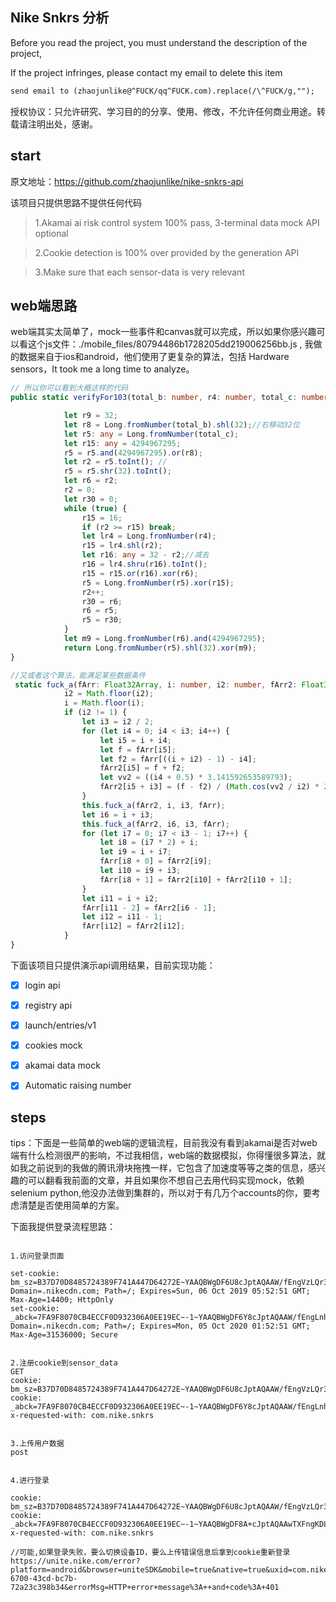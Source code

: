 ## Nike Snkrs 分析

Before you read the project, you must understand the description of the project,

If the project infringes, please contact my email to delete this item

``` email
send email to (zhaojunlike@^FUCK/qq^FUCK.com).replace(/\^FUCK/g,"");
```

授权协议：只允许研究、学习目的的分享、使用、修改，不允许任何商业用途。转载请注明出处，感谢。


##  start

原文地址：https://github.com/zhaojunlike/nike-snkrs-api

该项目只提供思路不提供任何代码

> 1.Akamai ai risk control system 100% pass, 3-terminal data mock API optional

> 2.Cookie detection is 100% over provided by the generation API

> 3.Make sure that each sensor-data is very relevant


## web端思路
web端其实太简单了，mock一些事件和canvas就可以完成，所以如果你感兴趣可以看这个js文件：./mobile_files/80794486b1728205dd219006256bb.js ,
我做的数据来自于ios和android，他们使用了更复杂的算法，包括 Hardware sensors，It took me a long time to analyze。
``` typescript
// 所以你可以看到大概这样的代码
public static verifyFor103(total_b: number, r4: number, total_c: number, r0c: number): Long {

            let r9 = 32;
            let r8 = Long.fromNumber(total_b).shl(32);//右移动32位
            let r5: any = Long.fromNumber(total_c);
            let r15: any = 4294967295;
            r5 = r5.and(4294967295).or(r8);
            let r2 = r5.toInt(); //
            r5 = r5.shr(32).toInt();
            let r6 = r2;
            r2 = 0;
            let r30 = 0;
            while (true) {
                r15 = 16;
                if (r2 >= r15) break;
                let lr4 = Long.fromNumber(r4);
                r15 = lr4.shl(r2);
                let r16: any = 32 - r2;//减去
                r16 = lr4.shru(r16).toInt();
                r15 = r15.or(r16).xor(r6);
                r5 = Long.fromNumber(r5).xor(r15);
                r2++;
                r30 = r6;
                r6 = r5;
                r5 = r30;
            }
            let m9 = Long.fromNumber(r6).and(4294967295);
            return Long.fromNumber(r5).shl(32).xor(m9);
}

//又或者这个算法，能满足某些数据条件
 static fuck_a(fArr: Float32Array, i: number, i2: number, fArr2: Float32Array) {
            i2 = Math.floor(i2);
            i = Math.floor(i);
            if (i2 != 1) {
                let i3 = i2 / 2;
                for (let i4 = 0; i4 < i3; i4++) {
                    let i5 = i + i4;
                    let f = fArr[i5];
                    let f2 = fArr[((i + i2) - 1) - i4];
                    fArr2[i5] = f + f2;
                    let vv2 = ((i4 + 0.5) * 3.141592653589793);
                    fArr2[i5 + i3] = (f - f2) / (Math.cos(vv2 / i2) * 2.0);
                }
                this.fuck_a(fArr2, i, i3, fArr);
                let i6 = i + i3;
                this.fuck_a(fArr2, i6, i3, fArr);
                for (let i7 = 0; i7 < i3 - 1; i7++) {
                    let i8 = (i7 * 2) + i;
                    let i9 = i + i7;
                    fArr[i8 + 0] = fArr2[i9];
                    let i10 = i9 + i3;
                    fArr[i8 + 1] = fArr2[i10] + fArr2[i10 + 1];
                }
                let i11 = i + i2;
                fArr[i11 - 2] = fArr2[i6 - 1];
                let i12 = i11 - 1;
                fArr[i12] = fArr2[i12];
            }
}
```


下面该项目只提供演示api调用结果，目前实现功能：

-   [x] login api
-   [x] registry api
-   [x] launch/entries/v1
-   [x] cookies mock
-   [x] akamai data mock
-   [x] Automatic raising number


## steps 

tips：下面是一些简单的web端的逻辑流程，目前我没有看到akamai是否对web端有什么检测很严的影响，不过我相信，web端的数据模拟，你得懂很多算法，就如我之前说到的我做的腾讯滑块拖拽一样，它包含了加速度等等之类的信息，感兴趣的可以翻看我前面的文章，并且如果你不想自己去用代码实现mock，依赖selenium python,他没办法做到集群的，所以对于有几万个accounts的你，要考虑清楚是否使用简单的方案。

下面我提供登录流程思路：

```

1.访问登录页面

set-cookie: bm_sz=B37D70D8485724389F741A447D64272E~YAAQBWgDF6U8cJptAQAAW/fEngVzLQr34OcGkuRpuk4fkQXEwRg5Lm5HNVt/eX6LN3+MqPSQ8xRfoEtv8nKjfH+BIoPT1zlo5jKXftf04XKsq1I+ZxKjIpmcx7Eg8rxrVPOjmsMt9t73rkY722b2+xtnuf/Gp1ABBh6n+b4jDgKIbBQhEx/b5sPSUryZsVtToQ==; Domain=.nikecdn.com; Path=/; Expires=Sun, 06 Oct 2019 05:52:51 GMT; Max-Age=14400; HttpOnly
set-cookie: _abck=7FA9F8070CB4ECCF0D932306A0EE19EC~-1~YAAQBWgDF6Y8cJptAQAAW/fEngLnhueJqG/zWlL5St0uvc7Jq4H1rTTH+m5g7BInjI/x7P6G6wS1NU5+XlKM+mjRpQspjqGPcnc2p3btMBL5IjdLvoABWU5QeH2AWQW4zd0ko9s4d342xm5nebmCAt9Hg43UJsDHHFB5msUW+NlsM+0+qGsGxS3NDlagvxboOnOPG3TER3lj+4/gPO5IxVoS5zP5K3hJm8pFLhUOKA7oLD6D+6U4AcXwmlpdWy1Gm6vvU/Epz9S9lKWP5t/ZHEom/Pp4/NK4XWho9/ug4P0lCpAV2Vk50ZsIHw==~-1~-1~-1; Domain=.nikecdn.com; Path=/; Expires=Mon, 05 Oct 2020 01:52:51 GMT; Max-Age=31536000; Secure


2.注册cookie到sensor_data
GET
cookie: bm_sz=B37D70D8485724389F741A447D64272E~YAAQBWgDF6U8cJptAQAAW/fEngVzLQr34OcGkuRpuk4fkQXEwRg5Lm5HNVt/eX6LN3+MqPSQ8xRfoEtv8nKjfH+BIoPT1zlo5jKXftf04XKsq1I+ZxKjIpmcx7Eg8rxrVPOjmsMt9t73rkY722b2+xtnuf/Gp1ABBh6n+b4jDgKIbBQhEx/b5sPSUryZsVtToQ==
cookie: _abck=7FA9F8070CB4ECCF0D932306A0EE19EC~-1~YAAQBWgDF6Y8cJptAQAAW/fEngLnhueJqG/zWlL5St0uvc7Jq4H1rTTH+m5g7BInjI/x7P6G6wS1NU5+XlKM+mjRpQspjqGPcnc2p3btMBL5IjdLvoABWU5QeH2AWQW4zd0ko9s4d342xm5nebmCAt9Hg43UJsDHHFB5msUW+NlsM+0+qGsGxS3NDlagvxboOnOPG3TER3lj+4/gPO5IxVoS5zP5K3hJm8pFLhUOKA7oLD6D+6U4AcXwmlpdWy1Gm6vvU/Epz9S9lKWP5t/ZHEom/Pp4/NK4XWho9/ug4P0lCpAV2Vk50ZsIHw==~-1~-1~-1
x-requested-with: com.nike.snkrs


3.上传用户数据
post


4.进行登录

cookie: bm_sz=B37D70D8485724389F741A447D64272E~YAAQBWgDF6U8cJptAQAAW/fEngVzLQr34OcGkuRpuk4fkQXEwRg5Lm5HNVt/eX6LN3+MqPSQ8xRfoEtv8nKjfH+BIoPT1zlo5jKXftf04XKsq1I+ZxKjIpmcx7Eg8rxrVPOjmsMt9t73rkY722b2+xtnuf/Gp1ABBh6n+b4jDgKIbBQhEx/b5sPSUryZsVtToQ==
cookie: _abck=7FA9F8070CB4ECCF0D932306A0EE19EC~-1~YAAQBWgDF8A+cJptAQAAwTXFngKDLhcRfNXmKGRrcQj7GMBLX8ceaRQv3rrGvdx8bRxveQWFZIH/7UHoyZiITOYI3fRwGXXeoXxfEvLmuJb8KWC5Mba+ZLtzlDtdOXdkSOlwGxZK6GnnZW2Vw/YlfXhMovfyUdGnhtjDYDQWM9OpZvBupfHkpYkDbkj8wSd9+1TNjSRe/oKNLGCyrIVG6NE2EjfXtjVhdxwsV0R8sEm8k1+Tz3l7BSbTtETFM4h0ZQz7aLzKJjx2m5sBV3Zw2zYzhKNi7qRIuwY4xHcPFBAfYfkB1AKX2hXRRM7xjsxEmLT7Vh5VU6Nh/SFLGfVmYtPy/37J~-1~-1~-1
x-requested-with: com.nike.snkrs

//可能,如果登录失败，要么切换设备ID，要么上传错误信息后拿到cookie重新登录
https://unite.nike.com/error?platform=android&browser=uniteSDK&mobile=true&native=true&uxid=com.nike.commerce.snkrs.droid&locale=zh_CN&osVersion=24&sdkVersion=2.8.1&backendEnvironment=identity&url=https%3A%2F%2Fs3.nikecdn.com%2Flogin%3FappVersion%3D638%26experienceVersion%3D638%26uxid%3Dcom.nike.commerce.snkrs.droid%26locale%3Dzh_CN%26backendEnvironment%3Didentity%26browser%3DGoogle%2520Inc.%26os%3Dundefined%26mobile%3Dtrue%26native%3Dtrue%26visit%3D1%26visitor%3Dc36c3bfa-6700-43cd-bc7b-72a23c398b34&errorMsg=HTTP+error+message%3A++and+code%3A+401
```


